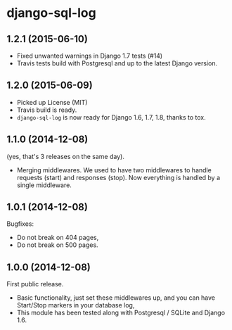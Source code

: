 # django-sql-log

## 1.2.1 (2015-06-10)

* Fixed unwanted warnings in Django 1.7 tests (#14)
* Travis tests build with Postgresql and up to the latest Django version.

## 1.2.0 (2015-06-09)

* Picked up License (MIT)
* Travis build is ready.
* `django-sql-log` is now ready for Django 1.6, 1.7, 1.8, thanks to tox.

## 1.1.0 (2014-12-08)

(yes, that's 3 releases on the same day).

* Merging middlewares. We used to have two middlewares to handle requests (start) and responses (stop). Now everything is handled by a single middleware.

## 1.0.1 (2014-12-08)

Bugfixes:

* Do not break on 404 pages,
* Do not break on 500 pages.

## 1.0.0 (2014-12-08)

First public release.

* Basic functionality, just set these middlewares up, and you can have Start/Stop markers in your database log,
* This module has been tested along with Postgresql / SQLite and Django 1.6.
